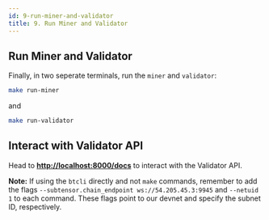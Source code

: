 ```yaml
---
id: 9-run-miner-and-validator
title: 9. Run Miner and Validator
---
```


## Run Miner and Validator

Finally, in two seperate terminals, run the `miner` and `validator`:

```bash
make run-miner
```

and

```bash
make run-validator
```

## Interact with Validator API

Head to **[http://localhost:8000/docs](http://localhost:8000/docs)** to interact with the Validator API.

**Note:** If using the `btcli` directly and not `make` commands, remember to add the flags `--subtensor.chain_endpoint ws://54.205.45.3:9945` and `--netuid 1` to each command. These flags point to our devnet and specify the subnet ID, respectively.
